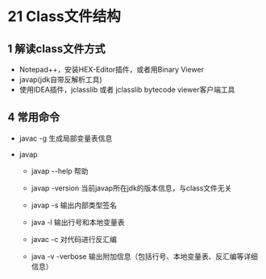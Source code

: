 # 21 Class文件结构

## 1 解读class文件方式

* Notepad++，安装HEX-Editor插件，或者用Binary Viewer
* javap(jdk自带反解析工具)
* 使用IDEA插件，jclasslib 或者 jclasslib bytecode viewer客户端工具



## 4 常用命令

* javac -g 生成局部变量表信息

* javap <options> <classes>

  * javap --help 帮助

  * javap -version 当前javap所在jdk的版本信息，与class文件无关

  * javap -s 输出内部类型签名

  * java -l 输出行号和本地变量表

  * javac -c 对代码进行反汇编

  * java -v -verbose 输出附加信息（包括行号、本地变量表、反汇编等详细信息）

    
